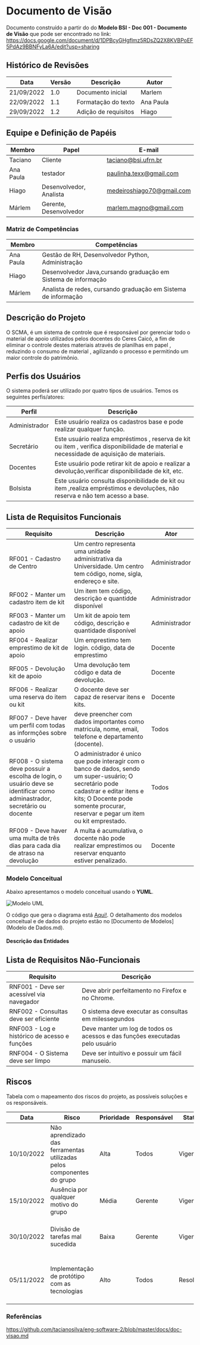 # Documento de Visão

Documento construído a partir do do **Modelo BSI - Doc 001 - Documento de Visão** que pode ser encontrado no
link: https://docs.google.com/document/d/1DPBcyGHgflmz5RDsZQ2X8KVBPoEF5PdAz9BBNFyLa6A/edit?usp=sharing


## Histórico de Revisões 

Data       |    Versão   |   Descrição        |  Autor
---------  | ----------- | ------------------ | ---------
21/09/2022 | 1.0         | Documento inicial  |  Marlem
22/09/2022 | 1.1         | Formatação do texto |  Ana Paula
29/09/2022 | 1.2         | Adição de requisitos | Hiago

## Equipe e Definição de Papéis

Membro     |     Papel   |   E-mail   |
---------  | ----------- | ---------- |
Taciano    | Cliente     | taciano@bsi.ufrn.br
Ana Paula  | testador    | paulinha.texx@gmail.com
Hiago      | Desenvolvedor, Analista | medeiroshiago70@gmail.com
Márlem     | Gerente, Desenvolvedor | marlem.magno@gmail.com

### Matriz de Competências

Membro     |     Competências   |
---------  | ------------------ |
Ana Paula  | Gestão de RH, Desenvolvedor Python, Administração |
Hiago      | Desenvolvedor Java,cursando graduação em Sistema de informação  |
Márlem     | Analista de redes, cursando graduação em Sistema de informação |


## Descrição do Projeto

O SCMA, é um sistema de controle que é responsável por gerenciar todo o material de apoio utilizados pelos docentes do Ceres Caicó, a fim de eliminar o controle destes materiais através de planilhas em papel , reduzindo o consumo de material , agilizando o processo e permitindo um maior controle do patrimônio.


## Perfis dos Usuários

O sistema poderá ser utilizado por quatro tipos de usuários. Temos os seguintes perfis/atores:

Perfil                                 | Descrição   |
---------                              | ----------- |
Administrador | Este usuário realiza os cadastros base e pode realizar qualquer função.
Secretário | Este usuário realiza empréstimos , reserva de kit ou item , verifica disponibilidade de material e necessidade de aquisição de materiais.
Docentes | Este usuário pode retirar kit de apoio e realizar a devolução,verificar disponibilidade de kit, etc.
Bolsista | Este usuário consulta disponibilidade de kit ou item ,realiza empréstimos e devoluções, não reserva e não tem acesso a base.

## Lista de Requisitos Funcionais

Requisito                                 | Descrição   | Ator |
---------                                 | ----------- | ---------- |
RF001 - Cadastro de Centro | Um centro representa uma unidade administrativa da Universidade. Um centro tem código, nome, sigla, endereço e site. | Administrador |
RF002 - Manter um cadastro item de kit  | Um item  tem código, descrição e quantidde disponível | Administrador |
RF003 - Manter um cadastro de kit de apoio | Um kit de apoio tem código, descrição e quantidade disponível | Administrador |
RF004 - Realizar emprestimo de kit de apoio | Um emprestimo tem login. código, data de emprestimo | Docente |
RF005 - Devolução kit de apoio | Uma devolução  tem código e data de devolução. | Docente |
RF006 - Realizar uma reserva do item ou kit | O docente deve ser capaz de reservar itens e kits. | Docente |
RF007 - Deve haver um perfil com todas as informções sobre o usuário | deve preencher com dados importantes como matricula, nome, email, telefone e departamento (docente). | Todos |
RF008 - O sistema deve possuir a escolha de login, o usuário deve se identificar como adminastrador, secretário ou docente | O administrador é unico que pode interagir com o banco de dados, sendo um super-usuário; O secretário pode cadastrar e editar itens e kits; O Docente pode somente procurar, reservar e pegar um item ou kit emprestado. | Todos |
RF009 - Deve haver uma multa de três dias para cada dia de atraso na devolução | A multa é acumulativa, o docente não pode realizar emprestimos ou reservar enquanto estiver penalizado. | Docente |

### Modelo Conceitual

Abaixo apresentamos o modelo conceitual usando o **YUML**.

 ![Modelo UML](yuml/monitoria-modelo.png)

O código que gera o diagrama está [Aqui!](yuml/monitoria-yuml.md). O detalhamento dos modelos conceitual e de dados do projeto estão no [Documento de Modelos](Modelo de Dados.md).

#### Descrição das Entidades

## Lista de Requisitos Não-Funcionais

Requisito                                 | Descrição   |
---------                                 | ----------- |
RNF001 - Deve ser acessível via navegador | Deve abrir perfeitamento no Firefox e no Chrome. |
RNF002 - Consultas deve ser eficiente | O sistema deve executar as consultas em milessegundos |
RNF003 - Log e histórico de acesso e funções | Deve manter um log de todos os acessos e das funções executadas pelo usuário |
RNF004 - O Sistema deve ser limpo | Deve ser intuitivo e possuir um fácil manuseio. |

## Riscos

Tabela com o mapeamento dos riscos do projeto, as possíveis soluções e os responsáveis.

Data | Risco | Prioridade | Responsável | Status | Providência/Solução |
------ | ------ | ------ | ------ | ------ | ------ |
10/10/2022 | Não aprendizado das ferramentas utilizadas pelos componentes do grupo | Alta | Todos | Vigente | Reforçar estudos sobre as ferramentas e aulas com a integrante que conhece a ferramenta |
15/10/2022 | Ausência por qualquer motivo do grupo | Média | Gerente | Vigente | Planejar o cronograma tendo em base a agenda do cliente |
30/10/2022 | Divisão de tarefas mal sucedida | Baixa | Gerente | Vigente | Acompanhar de perto o desenvolvimento de cada membro da equipe |
05/11/2022 | Implementação de protótipo com as tecnologias | Alto | Todos | Resolvido | Encontrar tutorial com a maioria da tecnologia e implementar um caso base do sistema |

### Referências

https://github.com/tacianosilva/eng-software-2/blob/master/docs/doc-visao.md
